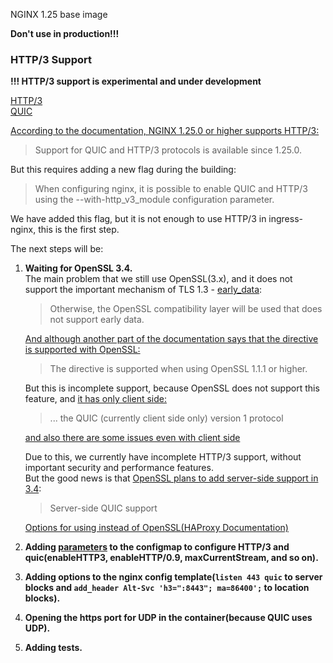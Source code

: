 NGINX 1.25 base image

**Don't use in production!!!**

### HTTP/3 Support

**!!! HTTP/3 support is experimental and under development**

[HTTP/3](https://datatracker.ietf.org/doc/html/rfc9114) \
[QUIC](https://datatracker.ietf.org/doc/html/rfc9000)

[According to the documentation, NGINX 1.25.0 or higher supports HTTP/3:](https://nginx.org/en/docs/quic.html)
> Support for QUIC and HTTP/3 protocols is available since 1.25.0.

But this requires adding a new flag during the building:

> When configuring nginx, it is possible to enable QUIC and HTTP/3 using the --with-http_v3_module configuration parameter.

We have added this flag, but it is not enough to use HTTP/3 in ingress-nginx, this is the first step.

The next steps will be:
1. **Waiting for OpenSSL 3.4.** \
    The main problem that we still use OpenSSL(3.x), and it does not support the important mechanism of TLS 1.3 - [early_data](https://datatracker.ietf.org/doc/html/rfc8446#section-2.3):
    > Otherwise, the OpenSSL compatibility layer will be used that does not support early data.
    
    [And although another part of the documentation says that the directive is supported with OpenSSL:](https://nginx.org/en/docs/http/ngx_http_ssl_module.html#ssl_early_data)
    > The directive is supported when using OpenSSL 1.1.1 or higher.
    
    But this is incomplete support, because OpenSSL does not support this feature, and [it has only client side:](https://github.com/openssl/openssl)
    > ... the QUIC (currently client side only) version 1 protocol
   
   [and also there are some issues even with client side](https://github.com/openssl/openssl/discussions/23339)

    Due to this, we currently have incomplete HTTP/3 support, without important security and performance features. \
    But the good news is that [OpenSSL plans to add server-side support in 3.4](https://www.openssl.org/roadmap.html):
    > Server-side QUIC support
    
    [Options for using instead of OpenSSL(HAProxy Documentation)](https://github.com/haproxy/wiki/wiki/SSL-Libraries-Support-Status#tldr)  


2. **Adding [parameters](https://nginx.org/en/docs/http/ngx_http_v3_module.html) to the configmap to configure HTTP/3 and quic(enableHTTP3, enableHTTP/0.9, maxCurrentStream, and so on).**
3. **Adding options to the nginx config template(`listen 443 quic` to server blocks and `add_header Alt-Svc 'h3=":8443"; ma=86400';` to location blocks).**
4. **Opening the https port for UDP in the container(because QUIC uses UDP).**
5. **Adding tests.**



